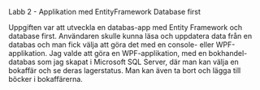 Labb 2 - Applikation med EntityFramework Database first

Uppgiften var att utveckla en databas-app med Entity Framework och database first. Användaren skulle kunna läsa och uppdatera data från en databas och man fick välja att göra det med en console- eller WPF-applikation. Jag valde att göra en WPF-applikation, med en bokhandel-databas som jag skapat i Microsoft SQL Server, där man kan välja en bokaffär och se deras lagerstatus. Man kan även ta bort och lägga till böcker i bokaffärerna.


